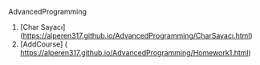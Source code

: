 AdvancedProgramming


1. [Char Sayacı] (https://alperen317.github.io/AdvancedProgramming/CharSayacı.html)
2. [AddCourse] ( https://alperen317.github.io/AdvancedProgramming/Homework1.html)
